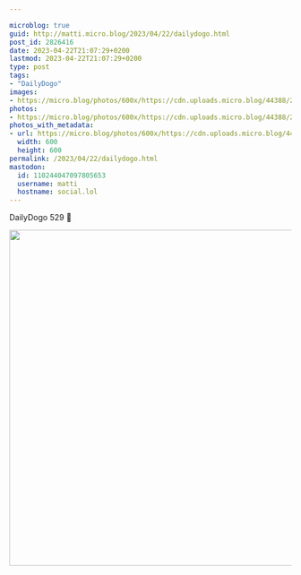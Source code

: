 ```yaml
---

microblog: true
guid: http://matti.micro.blog/2023/04/22/dailydogo.html
post_id: 2826416
date: 2023-04-22T21:07:29+0200
lastmod: 2023-04-22T21:07:29+0200
type: post
tags:
- "DailyDogo"
images:
- https://micro.blog/photos/600x/https://cdn.uploads.micro.blog/44388/2023/1ad38a971b.jpg
photos:
- https://micro.blog/photos/600x/https://cdn.uploads.micro.blog/44388/2023/1ad38a971b.jpg
photos_with_metadata:
- url: https://micro.blog/photos/600x/https://cdn.uploads.micro.blog/44388/2023/1ad38a971b.jpg
  width: 600
  height: 600
permalink: /2023/04/22/dailydogo.html
mastodon:
  id: 110244047097805653
  username: matti
  hostname: social.lol
---
```

DailyDogo 529 🐶

<img src="/media/uploads/2023/1ad38a971b.jpg" width="600" height="600" alt="" />
